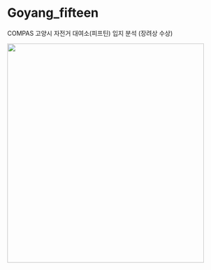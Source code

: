 # Goyang_fifteen
COMPAS 고양시 자전거 대여소(피프틴) 입지 분석 (장려상 수상)

<img src=https://user-images.githubusercontent.com/48719168/111165057-f6390580-85e1-11eb-9000-25b8f7ace710.jpg  width="450" height="500">

